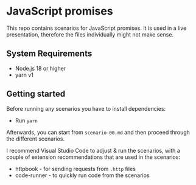 # JavaScript promises

This repo contains scenarios for JavaScript promises.
It is used in a live presentation, therefore the files individually might not make sense.

## System Requirements

- Node.js 18 or higher
- yarn v1

## Getting started

Before running any scenarios you have to install dependencies:

- Run `yarn`

Afterwards, you can start from `scenario-00.md` and then proceed through the different scenarios.

I recommend Visual Studio Code to adjust & run the scenarios, with a couple of extension recommendations that are used in the scenarios:

- httpbook - for sending requests from `.http` files
- code-runner - to quickly run code from the scenarios
